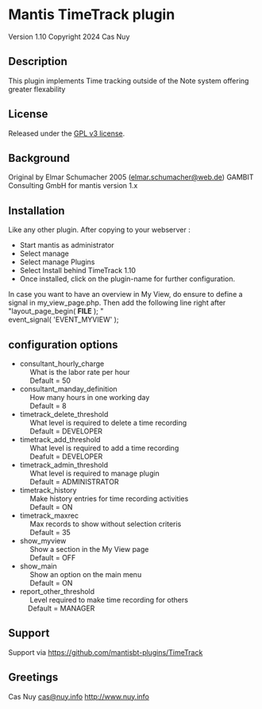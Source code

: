 
# 	Mantis TimeTrack plugin
Version 1.10
Copyright 2024 Cas Nuy

## Description

This plugin implements Time tracking outside of the Note system offering greater flexability

## License

Released under the [GPL v3 license](http://opensource.org/licenses/GPL-3.0).

## Background

Original by Elmar Schumacher  2005 (elmar.schumacher@web.de)  GAMBIT Consulting GmbH for mantis version 1.x

##  Installation

Like any other plugin. 
After copying to your webserver :
- Start mantis as administrator
- Select manage
- Select manage Plugins
- Select Install behind TimeTrack 1.10
- Once installed, click on the plugin-name for further configuration.

In case you want to have an overview in My View, do ensure to define a signal in my_view_page.php.
Then add the following line right after "layout_page_begin( __FILE__ ); "<br>
event_signal( 'EVENT_MYVIEW' ); 

## configuration options

- consultant_hourly_charge <br>
&nbsp;&nbsp;&nbsp;&nbsp; What is the labor rate per hour <br>
&nbsp;&nbsp;&nbsp;&nbsp; Default	= 50
- consultant_manday_definition <br>
&nbsp;&nbsp;&nbsp;&nbsp; How many hours in one working day <br>
&nbsp;&nbsp;&nbsp;&nbsp; Default = 8
- timetrack_delete_threshold <br>
&nbsp;&nbsp;&nbsp;&nbsp;	What level is required to delete a time recording <br>
&nbsp;&nbsp;&nbsp;&nbsp;	Default = DEVELOPER
- timetrack_add_threshold		<br>
&nbsp;&nbsp;&nbsp;&nbsp;	What level is required to add a time recording	<br>
&nbsp;&nbsp;&nbsp;&nbsp;	Deafult = DEVELOPER
- timetrack_admin_threshold	<br>
&nbsp;&nbsp;&nbsp;&nbsp; What level is required to manage plugin <br>
&nbsp;&nbsp;&nbsp;&nbsp;		Default = ADMINISTRATOR
- timetrack_history		<br>
&nbsp;&nbsp;&nbsp;&nbsp; Make history entries for time recording activities <br>
&nbsp;&nbsp;&nbsp;&nbsp; Default = ON
- timetrack_maxrec		<br>
&nbsp;&nbsp;&nbsp;&nbsp; Max records to show without selection criteris <br>
&nbsp;&nbsp;&nbsp;&nbsp; Default = 35
- show_myview	<br>
&nbsp;&nbsp;&nbsp;&nbsp; Show a section in the My View page	<br>
&nbsp;&nbsp;&nbsp;&nbsp; Default = OFF
- show_main			<br>
&nbsp;&nbsp;&nbsp;&nbsp; Show an option on the main menu		<br>
&nbsp;&nbsp;&nbsp;&nbsp; Default = ON
- report_other_threshold	<br>
&nbsp;&nbsp;&nbsp;&nbsp; Level required to make time recording for others <br>
&nbsp;&nbsp;&nbsp;&nbsp;Default = MANAGER

## Support

Support via https://github.com/mantisbt-plugins/TimeTrack

## Greetings

Cas Nuy 
cas@nuy.info
http://www.nuy.info
